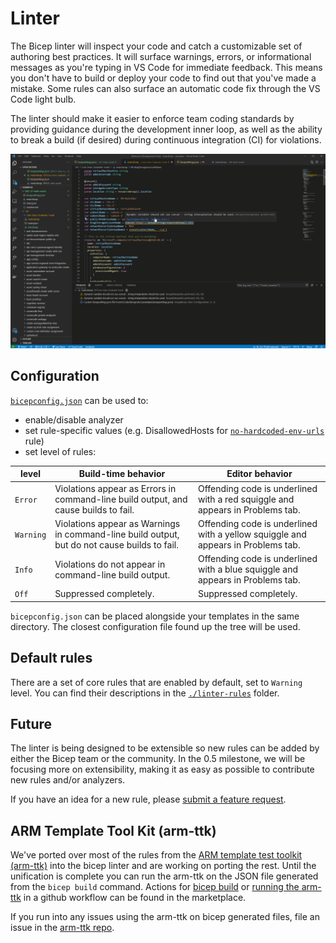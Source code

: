 # Linter

The Bicep linter will inspect your code and catch a customizable set of authoring best practices. It will surface warnings, errors, or informational messages as you're typing in VS Code for immediate feedback. This means you don't have to build or deploy your code to find out that you've made a mistake. Some rules can also surface an automatic code fix through the VS Code light bulb. 

The linter should make it easier to enforce team coding standards by providing guidance during the development inner loop, as well as the ability to break a build (if desired) during continuous integration (CI) for violations.

![linter demo](./images/linter.gif)

## Configuration

[`bicepconfig.json`](../src/Bicep.Core/Configuration/bicepconfig.json) can be used to:

- enable/disable analyzer
- set rule-specific values (e.g. DisallowedHosts for [`no-hardcoded-env-urls`](./linter-rules/no-hardcoded-env-urls.md) rule)
- set level of rules:

| **level**  | **Build-time behavior** | **Editor behavior** |
|--|--|--|
| `Error` | Violations appear as Errors in command-line build output, and cause builds to fail. | Offending code is underlined with a red squiggle and appears in Problems tab. |
| `Warning` | Violations appear as Warnings in command-line build output, but do not cause builds to fail. | Offending code is underlined with a yellow squiggle and appears in Problems tab. |
| `Info` | Violations do not appear in command-line build output. | Offending code is underlined with a blue squiggle and appears in Problems tab. |
| `Off` | Suppressed completely. | Suppressed completely. |

`bicepconfig.json` can be placed alongside your templates in the same directory. The closest configuration file found up the tree will be used.

## Default rules

There are a set of core rules that are enabled by default, set to `Warning` level. You can find their descriptions in the [`./linter-rules`](./linter-rules) folder.

## Future

The linter is being designed to be extensible so new rules can be added by either the Bicep team or the community. In the 0.5 milestone, we will be focusing more on extensibility, making it as easy as possible to contribute new rules and/or analyzers.

If you have an idea for a new rule, please [submit a feature request](https://github.com/Azure/bicep/issues/new?assignees=&labels=enhancement,linting-rule&template=feature_request.md&title=).

## ARM Template Tool Kit (arm-ttk)

We've ported over most of the rules from the [ARM template test toolkit (arm-ttk)](https://docs.microsoft.com/azure/azure-resource-manager/templates/test-toolkit) into the bicep linter and are working on porting the rest.  Until the unification is complete you can run the arm-ttk on the JSON file generated from the ```bicep build``` command.  Actions for [bicep build](https://github.com/search?q=bicep&type=marketplace) or [running the arm-ttk](https://github.com/search?q=arm-ttk&type=marketplace) in a github workflow can be found in the marketplace.

If you run into any issues using the arm-ttk on bicep generated files, file an issue in the [arm-ttk repo](https://github.com/Azure/arm-ttk/issues).
